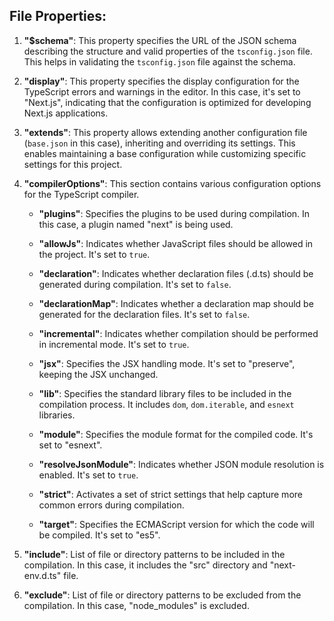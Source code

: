 ## File Properties:

1. **"$schema"**: This property specifies the URL of the JSON schema describing the structure and valid properties of the `tsconfig.json` file. This helps in validating the `tsconfig.json` file against the schema.

2. **"display"**: This property specifies the display configuration for the TypeScript errors and warnings in the editor. In this case, it's set to "Next.js", indicating that the configuration is optimized for developing Next.js applications.

3. **"extends"**: This property allows extending another configuration file (`base.json` in this case), inheriting and overriding its settings. This enables maintaining a base configuration while customizing specific settings for this project.

4. **"compilerOptions"**: This section contains various configuration options for the TypeScript compiler.

    - **"plugins"**: Specifies the plugins to be used during compilation. In this case, a plugin named "next" is being used.
    
    - **"allowJs"**: Indicates whether JavaScript files should be allowed in the project. It's set to `true`.
    
    - **"declaration"**: Indicates whether declaration files (.d.ts) should be generated during compilation. It's set to `false`.
    
    - **"declarationMap"**: Indicates whether a declaration map should be generated for the declaration files. It's set to `false`.
    
    - **"incremental"**: Indicates whether compilation should be performed in incremental mode. It's set to `true`.
    
    - **"jsx"**: Specifies the JSX handling mode. It's set to "preserve", keeping the JSX unchanged.
    
    - **"lib"**: Specifies the standard library files to be included in the compilation process. It includes `dom`, `dom.iterable`, and `esnext` libraries.
    
    - **"module"**: Specifies the module format for the compiled code. It's set to "esnext".
    
    - **"resolveJsonModule"**: Indicates whether JSON module resolution is enabled. It's set to `true`.
    
    - **"strict"**: Activates a set of strict settings that help capture more common errors during compilation.
    
    - **"target"**: Specifies the ECMAScript version for which the code will be compiled. It's set to "es5".

5. **"include"**: List of file or directory patterns to be included in the compilation. In this case, it includes the "src" directory and "next-env.d.ts" file.

6. **"exclude"**: List of file or directory patterns to be excluded from the compilation. In this case, "node_modules" is excluded.